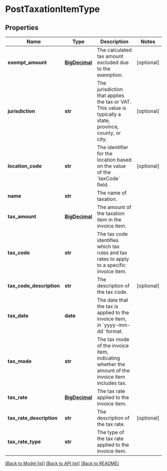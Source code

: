 # PostTaxationItemType

## Properties
Name | Type | Description | Notes
------------ | ------------- | ------------- | -------------
**exempt_amount** | [**BigDecimal**](BigDecimal.md) | The calculated tax amount excluded due to the exemption.  | [optional] 
**jurisdiction** | **str** | The jurisdiction that applies the tax or VAT. This value is typically a state, province, county, or city.  | [optional] 
**location_code** | **str** | The identifier for the location based on the value of the &#x60;taxCode&#x60; field.  | [optional] 
**name** | **str** | The name of taxation.  | 
**tax_amount** | [**BigDecimal**](BigDecimal.md) | The amount of the taxation item in the invoice item.  | 
**tax_code** | **str** | The tax code identifies which tax rules and tax rates to apply to a specific invoice item.  | 
**tax_code_description** | **str** | The description of the tax code.  | [optional] 
**tax_date** | **date** | The date that the tax is applied to the invoice item, in &#x60;yyyy-mm-dd&#x60; format.  | 
**tax_mode** | **str** | The tax mode of the invoice item, indicating whether the amount of the invoice item includes tax.  | 
**tax_rate** | [**BigDecimal**](BigDecimal.md) | The tax rate applied to the invoice item.  | 
**tax_rate_description** | **str** | The description of the tax rate.  | [optional] 
**tax_rate_type** | **str** | The type of the tax rate applied to the invoice item.  | 

[[Back to Model list]](../README.md#documentation-for-models) [[Back to API list]](../README.md#documentation-for-api-endpoints) [[Back to README]](../README.md)


